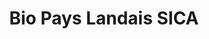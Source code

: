 ---
title: "Bio Pays Landais SICA"
url: /saint-geours-de-maremne/bio-pays-landais-sica-rue-du-pays-de-gosse/
shop: Baustoffe
---